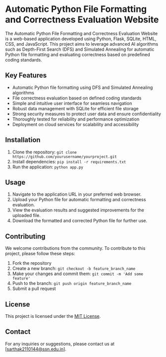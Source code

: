 # Automatic Python File Formatting and Correctness Evaluation Website

The Automatic Python File Formatting and Correctness Evaluation Website is a web-based application developed using Python, Flask, SQLite, HTML, CSS, and JavaScript. This project aims to leverage advanced AI algorithms such as Depth-First Search (DFS) and Simulated Annealing for automatic Python file formatting and evaluating correctness based on predefined coding standards.

## Key Features

- Automatic Python file formatting using DFS and Simulated Annealing algorithms
- File correctness evaluation based on defined coding standards
- Simple and intuitive user interface for seamless navigation
- Robust data management with SQLite for efficient file storage
- Strong security measures to protect user data and ensure confidentiality
- Thoroughly tested for reliability and performance optimization
- Deployment on cloud services for scalability and accessibility

## Installation

1. Clone the repository: `git clone https://github.com/yourusername/yourproject.git`
2. Install dependencies: `pip install -r requirements.txt`
3. Run the application: `python app.py`

## Usage

1. Navigate to the application URL in your preferred web browser.
2. Upload your Python file for automatic formatting and correctness evaluation.
3. View the evaluation results and suggested improvements for the uploaded file.
4. Download the formatted and corrected Python file for further use.

## Contributing

We welcome contributions from the community. To contribute to this project, please follow these steps:

1. Fork the repository
2. Create a new branch: `git checkout -b feature_branch_name`
3. Make your changes and commit them: `git commit -m 'Add some feature'`
4. Push to the branch: `git push origin feature_branch_name`
5. Submit a pull request

## License

This project is licensed under the [MIT License](https://opensource.org/licenses/MIT).

## Contact

For any inquiries or suggestions, please contact us at [sarthak2110144@ssn.edu.in].
